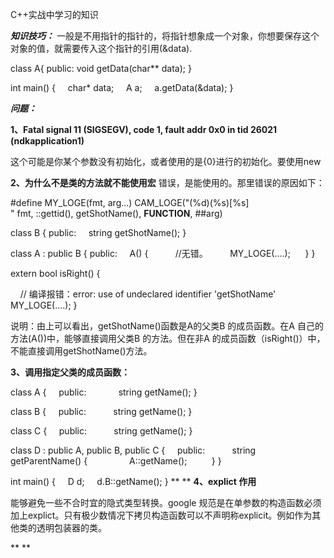 C++实战中学习的知识

***知识技巧：***
一般是不用指针的指针的，将指针想象成一个对象，你想要保存这个对象的值，就需要传入这个指针的引用(&data).

class A{
public:
void getData(char** data);
}

int main() {
    char* data;
    A a;
    a.getData(&data);
}

***问题：***

**1、Fatal signal 11 (SIGSEGV), code 1, fault addr 0x0 in tid 26021 (ndkapplication1)**

这个可能是你某个参数没有初始化，或者使用的是{0}进行的初始化。要使用new

**2、为什么不是类的方法就不能使用宏**
错误，是能使用的。那里错误的原因如下：

#define MY_LOGE(fmt, arg...) CAM_LOGE("(%d)(%s)[%s] " fmt, ::gettid(), getShotName(), __FUNCTION__, ##arg)

class B {
public:
    string getShotName();
}

class A : public B {
public:
    A() {
          //无错。
        MY_LOGE(....);
     }
}

extern
bool
isRight() {

    // 编译报错：error: use of undeclared identifier 'getShotName'
    MY_LOGE(....);
}

说明：由上可以看出，getShotName()函数是A的父类B 的成员函数。在A 自己的方法(A())中，能够直接调用父类B 的方法。但在非A 的成员函数（isRight()）中，不能直接调用getShotName()方法。

**3、调用指定父类的成员函数：**

class A {
    public:
            string getName();
}

class B {
    public:
          string getName();
}

class C {
    public:
          string getName();
}

class D : public A, public B, public C {
    public:
          string getParentName() {
                A::getName();
         }
}

int main() {
    D d;
    d.B::getName();
}
**
**
**4、explict 作用**

能够避免一些不合时宜的隐式类型转换。google 规范是在单参数的构造函数必须加上explict。只有极少数情况下拷贝构造函数可以不声明称explicit。例如作为其他类的透明包装器的类。

**
**